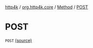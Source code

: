 [http4k](../../index.md) / [org.http4k.core](../index.md) / [Method](index.md) / [POST](./-p-o-s-t.md)

# POST

`POST` [(source)](https://github.com/http4k/http4k/blob/master/http4k-core/src/main/kotlin/org/http4k/core/http.kt#L114)